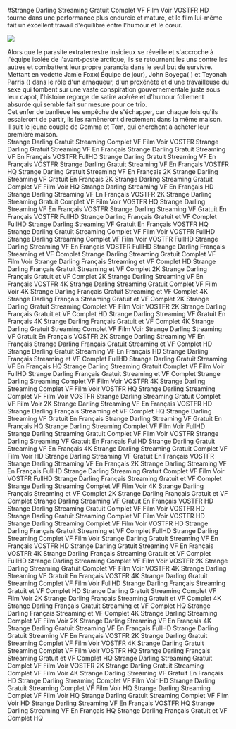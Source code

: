 #Strange Darling Streaming Gratuit Complet VF Film Voir VOSTFR HD  
 tourne dans une performance plus endurcie et mature, et le film lui-même fait un excellent travail d'équilibre entre l'humour et le cœur.  
  
[![](https://i.imgur.com/qSNzIqt.png)](https://movie.rssnews.media/rjSpzJv.php)  
  
Alors que le parasite extraterrestre insidieux se réveille et s'accroche à l'équipe isolée de l'avant-poste arctique, ils se retournent les uns contre les autres et combattent leur propre paranoïa dans le seul but de survivre.  
Mettant en vedette Jamie Foxx( Équipe de jour), John Boyega( ) et Teyonah Parris () dans le rôle d'un arnaqueur, d'un proxénète et d'une travailleuse du sexe qui tombent sur une vaste conspiration gouvernementale juste sous leur capot, l'histoire regorge de satire acérée et d'humour follement absurde qui semble fait sur mesure pour ce trio.  
Cet enfer de banlieue les empêche de s'échapper, car chaque fois qu'ils essaieront de partir, ils les ramèneront directement dans la même maison.  
Il suit le jeune couple de Gemma et Tom, qui cherchent à acheter leur première maison.  
Strange Darling Gratuit Streaming Complet VF Film Voir VOSTFR
Strange Darling Gratuit Streaming VF En Français
Strange Darling Gratuit Streaming VF En Français VOSTFR FullHD
Strange Darling Gratuit Streaming VF En Français VOSTFR
Strange Darling Gratuit Streaming VF En Français VOSTFR HQ
Strange Darling Gratuit Streaming VF En Français 2K
Strange Darling Streaming VF Gratuit En Français 2K
Strange Darling Streaming Gratuit Complet VF Film Voir HQ
Strange Darling Streaming VF En Français HD
Strange Darling Streaming VF En Français VOSTFR 2K
Strange Darling Streaming Gratuit Complet VF Film Voir VOSTFR HQ
Strange Darling Streaming VF En Français VOSTFR
Strange Darling Streaming VF Gratuit En Français VOSTFR FullHD
Strange Darling Français Gratuit et VF Complet FullHD
Strange Darling Streaming VF Gratuit En Français VOSTFR HQ
Strange Darling Gratuit Streaming Complet VF Film Voir VOSTFR FullHD
Strange Darling Streaming Complet VF Film Voir VOSTFR FullHD
Strange Darling Streaming VF En Français VOSTFR FullHD
Strange Darling Français Streaming et VF Complet
Strange Darling Streaming Gratuit Complet VF Film Voir
Strange Darling Français Streaming et VF Complet HD
Strange Darling Français Gratuit Streaming et VF Complet 2K
Strange Darling Français Gratuit et VF Complet 2K
Strange Darling Streaming VF En Français VOSTFR 4K
Strange Darling Streaming Gratuit Complet VF Film Voir 4K
Strange Darling Français Gratuit Streaming et VF Complet 4K
Strange Darling Français Streaming Gratuit et VF Complet 2K
Strange Darling Gratuit Streaming Complet VF Film Voir VOSTFR 2K
Strange Darling Français Gratuit et VF Complet HD
Strange Darling Streaming VF Gratuit En Français 4K
Strange Darling Français Gratuit et VF Complet 4K
Strange Darling Gratuit Streaming Complet VF Film Voir
Strange Darling Streaming VF Gratuit En Français VOSTFR 2K
Strange Darling Streaming VF En Français
Strange Darling Français Gratuit Streaming et VF Complet HD
Strange Darling Gratuit Streaming VF En Français HD
Strange Darling Français Streaming et VF Complet FullHD
Strange Darling Gratuit Streaming VF En Français HQ
Strange Darling Streaming Gratuit Complet VF Film Voir FullHD
Strange Darling Français Gratuit Streaming et VF Complet
Strange Darling Streaming Complet VF Film Voir VOSTFR 4K
Strange Darling Streaming Complet VF Film Voir VOSTFR HQ
Strange Darling Streaming Complet VF Film Voir VOSTFR
Strange Darling Streaming Gratuit Complet VF Film Voir 2K
Strange Darling Streaming VF En Français VOSTFR HD
Strange Darling Français Streaming et VF Complet HQ
Strange Darling Streaming VF Gratuit En Français
Strange Darling Streaming VF Gratuit En Français HQ
Strange Darling Streaming Complet VF Film Voir FullHD
Strange Darling Streaming Gratuit Complet VF Film Voir VOSTFR
Strange Darling Streaming VF Gratuit En Français FullHD
Strange Darling Gratuit Streaming VF En Français 4K
Strange Darling Streaming Gratuit Complet VF Film Voir HD
Strange Darling Streaming VF Gratuit En Français VOSTFR
Strange Darling Streaming VF En Français 2K
Strange Darling Streaming VF En Français FullHD
Strange Darling Streaming Gratuit Complet VF Film Voir VOSTFR FullHD
Strange Darling Français Streaming Gratuit et VF Complet
Strange Darling Streaming Complet VF Film Voir 4K
Strange Darling Français Streaming et VF Complet 2K
Strange Darling Français Gratuit et VF Complet
Strange Darling Streaming VF Gratuit En Français VOSTFR HD
Strange Darling Streaming Gratuit Complet VF Film Voir VOSTFR HD
Strange Darling Gratuit Streaming Complet VF Film Voir VOSTFR HD
Strange Darling Streaming Complet VF Film Voir VOSTFR HD
Strange Darling Français Gratuit Streaming et VF Complet FullHD
Strange Darling Streaming Complet VF Film Voir
Strange Darling Gratuit Streaming VF En Français VOSTFR HD
Strange Darling Gratuit Streaming VF En Français VOSTFR 4K
Strange Darling Français Streaming Gratuit et VF Complet FullHD
Strange Darling Streaming Complet VF Film Voir VOSTFR 2K
Strange Darling Streaming Gratuit Complet VF Film Voir VOSTFR 4K
Strange Darling Streaming VF Gratuit En Français VOSTFR 4K
Strange Darling Gratuit Streaming Complet VF Film Voir FullHD
Strange Darling Français Streaming Gratuit et VF Complet HD
Strange Darling Gratuit Streaming Complet VF Film Voir 2K
Strange Darling Français Streaming Gratuit et VF Complet 4K
Strange Darling Français Gratuit Streaming et VF Complet HQ
Strange Darling Français Streaming et VF Complet 4K
Strange Darling Streaming Complet VF Film Voir 2K
Strange Darling Streaming VF En Français 4K
Strange Darling Gratuit Streaming VF En Français FullHD
Strange Darling Gratuit Streaming VF En Français VOSTFR 2K
Strange Darling Gratuit Streaming Complet VF Film Voir VOSTFR 4K
Strange Darling Gratuit Streaming Complet VF Film Voir VOSTFR HQ
Strange Darling Français Streaming Gratuit et VF Complet HQ
Strange Darling Streaming Gratuit Complet VF Film Voir VOSTFR 2K
Strange Darling Gratuit Streaming Complet VF Film Voir 4K
Strange Darling Streaming VF Gratuit En Français HD
Strange Darling Streaming Complet VF Film Voir HD
Strange Darling Gratuit Streaming Complet VF Film Voir HQ
Strange Darling Streaming Complet VF Film Voir HQ
Strange Darling Gratuit Streaming Complet VF Film Voir HD
Strange Darling Streaming VF En Français VOSTFR HQ
Strange Darling Streaming VF En Français HQ
Strange Darling Français Gratuit et VF Complet HQ